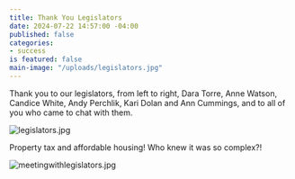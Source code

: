 ```yaml
---
title: Thank You Legislators
date: 2024-07-22 14:57:00 -04:00
published: false
categories:
- success
is featured: false
main-image: "/uploads/legislators.jpg"
---
```


Thank you to our legislators, from left to right, Dara Torre, Anne Watson, Candice White, Andy Perchlik, Kari Dolan and Ann Cummings, and to all of you who came to chat with them.

![legislators.jpg](/uploads/legislators.jpg)

Property tax and affordable housing! Who knew it was so complex?!

![meetingwithlegislators.jpg](/uploads/meetingwithlegislators.jpg)